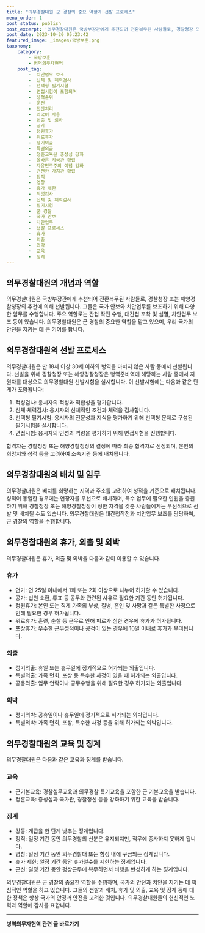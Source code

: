 ```yaml
---
title: "의무경찰대원 군 경찰의 중요 역할과 선발 프로세스"
menu_order: 1
post_status: publish
post_excerpt: '의무경찰대원은 국방부장관에게 추천되어 전환복무된 사람들로, 경찰청장 또는 해양경찰청장의 추천에 의해 선발됩니다. 그들은 국가 안보와 치안업무를 보조하기 위해 다양한 임무를 수행합니다. 주요 역할로는 간첩 작전 수행, 대간첩 포착 및 섬멸, 치안업무 보조 등이 있습니다. 의무경찰대원은 군 경찰의 중요한 역할을 맡고 있으며, 우리 국가의 안전을 지키는 데 큰 기여를 합니다.'
post_date: 2023-10-20 05:23:42
featured_image: _images/국방보훈.png
taxonomy:
    category:
        - 국방보훈
        - 병역의무자현역
    post_tag:
        -  치안업무 보조
        -  신체 및 체력검사
        -  선택형 필기시험
        -  면접시험이 포함되며
        -  성적순위
        -  운전
        -  전산처리
        -  외국어 사용
        -  외출 및 외박
        -  공가
        -  청원휴가
        -  위로휴가
        -  정기외출
        -  특별외출
        -  정훈교육은 충성심 강화
        -  올바른 시국관 확립
        -  자유민주주의 이념 강화
        -  건전한 가치관 확립
        -  정직
        -  영창
        -  휴가 제한
        -  적성검사
        -  신체 및 체력검사
        -  필기시험
        -  군 경찰
        -  국가 안보
        -  치안업무
        -  선발 프로세스
        -  휴가
        -  외출
        -  외박
        -  교육
        -  징계
---
```




## 의무경찰대원의 개념과 역할
의무경찰대원은 국방부장관에게 추천되어 전환복무된 사람들로, 경찰청장 또는 해양경찰청장의 추천에 의해 선발됩니다. 그들은 국가 안보와 치안업무를 보조하기 위해 다양한 임무를 수행합니다. 주요 역할로는 간첩 작전 수행, 대간첩 포착 및 섬멸, 치안업무 보조 등이 있습니다. 의무경찰대원은 군 경찰의 중요한 역할을 맡고 있으며, 우리 국가의 안전을 지키는 데 큰 기여를 합니다.

## 의무경찰대원의 선발 프로세스
의무경찰대원은 만 18세 이상 30세 이하의 병역을 마치지 않은 사람 중에서 선발됩니다. 선발을 위해 경찰청장 또는 해양경찰청장은 병역준비역에 해당하는 사람 중에서 지원자를 대상으로 의무경찰대원 선발시험을 실시합니다. 이 선발시험에는 다음과 같은 단계가 포함됩니다:

1. 적성검사: 응시자의 적성과 적합성을 평가합니다.
2. 신체·체력검사: 응시자의 신체적인 조건과 체력을 검사합니다.
3. 선택형 필기시험: 응시자의 전문성과 지식을 평가하기 위해 선택형 문제로 구성된 필기시험을 실시합니다.
4. 면접시험: 응시자의 인성과 역량을 평가하기 위해 면접시험을 진행합니다.

합격자는 경찰청장 또는 해양경찰청장의 결정에 따라 최종 합격자로 선정되며, 본인의 희망지와 성적 등을 고려하여 소속기관 등에 배치됩니다.

## 의무경찰대원의 배치 및 임무
의무경찰대원은 배치를 희망하는 지역과 주소를 고려하여 성적을 기준으로 배치됩니다. 성적이 동일한 경우에는 연장자를 우선으로 배치하며, 특수 업무에 필요한 인원을 충원하기 위해 경찰청장 또는 해양경찰청장이 정한 자격을 갖춘 사람들에게는 우선적으로 선발 및 배치될 수도 있습니다. 의무경찰대원은 대간첩작전과 치안업무 보조를 담당하며, 군 경찰의 역할을 수행합니다.

## 의무경찰대원의 휴가, 외출 및 외박
의무경찰대원은 휴가, 외출 및 외박을 다음과 같이 이용할 수 있습니다.

### 휴가
- 연가: 연 25일 이내에서 1회 또는 2회 이상으로 나누어 허가할 수 있습니다.
- 공가: 법원 소환, 투표 등 공무와 관련된 사유로 필요한 기간 동안 허가됩니다.
- 청원휴가: 본인 또는 직계 가족의 부상, 질병, 혼인 및 사망과 같은 특별한 사정으로 인해 필요한 경우 허가됩니다.
- 위로휴가: 훈련, 순찰 등 근무로 인해 피로가 심한 경우에 휴가가 허가됩니다.
- 포상휴가: 우수한 근무성적이나 공적이 있는 경우에 10일 이내로 휴가가 부여됩니다.

### 외출
- 정기외출: 휴일 또는 휴무일에 정기적으로 허가되는 외출입니다.
- 특별외출: 가족 면회, 포상 등 특수한 사정이 있을 때 허가되는 외출입니다.
- 공용외출: 업무 연락이나 공무수행을 위해 필요한 경우 허가되는 외출입니다.

### 외박
- 정기외박: 공휴일이나 휴무일에 정기적으로 허가되는 외박입니다.
- 특별외박: 가족 면회, 포상, 특수한 사정 등을 위해 허가되는 외박입니다.

## 의무경찰대원의 교육 및 징계
의무경찰대원은 다음과 같은 교육과 징계를 받습니다.

### 교육
- 군기본교육: 경찰실무교육과 의무경찰 특기교육을 포함한 군 기본교육을 받습니다.
- 정훈교육: 충성심과 국가관, 경찰정신 등을 강화하기 위한 교육을 받습니다.

### 징계
- 강등: 계급을 한 단계 낮추는 징계입니다.
- 정직: 일정 기간 동안 의무경찰의 신분은 유지되지만, 직무에 종사하지 못하게 됩니다.
- 영창: 일정 기간 동안 의무경찰대 또는 함정 내에 구금되는 징계입니다.
- 휴가 제한: 일정 기간 동안 휴가일수를 제한하는 징계입니다.
- 근신: 일정 기간 동안 평상근무에 복무하면서 비행을 반성하게 하는 징계입니다.

의무경찰대원은 군 경찰의 중요한 역할을 수행하며, 국가의 안전과 치안을 지키는 데 핵심적인 역할을 하고 있습니다. 그들의 선발과 배치, 휴가 및 외출, 교육 및 징계 등에 대한 정책은 항상 국가의 안정과 안전을 고려한 것입니다. 의무경찰대원들의 헌신적인 노력과 역할에 감사를 표합니다.
<!-- wp:separator -->
<hr class="wp-block-separator has-alpha-channel-opacity"/>
<!-- /wp:separator -->

<!-- wp:group {"backgroundColor":"base","layout":{"type":"constrained"}} -->
<div class="wp-block-group has-base-background-color has-background"><!-- wp:paragraph {"align":"center","fontSize":"medium"} -->
<p class="has-text-align-center has-large-font-size"><strong>병역의무자현역 관련 글 바로가기</strong></p>
<!-- /wp:paragraph -->


<!-- wp:latest-posts
{"categories":[{"id":9912,"count":19,"description":"","link":"https://uknowlaw.com/category/%eb%b3%91%ec%97%ad%ec%9d%98%eb%ac%b4%ec%9e%90%ed%98%84%ec%97%ad/","name":"병역의무자현역","slug":"병역의무자현역","taxonomy":"category","parent":0,"meta":[],"_links":{"self":[{"href":"https://uknowlaw.com/wp-json/wp/v2/categories/9912"}],"collection":[{"href":"https://uknowlaw.com/wp-json/wp/v2/categories"}],"about":[{"href":"https://uknowlaw.com/wp-json/wp/v2/taxonomies/category"}],"wp:post_type":[{"href":"https://uknowlaw.com/wp-json/wp/v2/posts?categories=9912"}],"curies":[{"name":"wp","href":"https://api.w.org/{rel}","templated":true}]}}],"postsToShow":100,"excerptLength":28,"postLayout":"grid","columns":2,"featuredImageAlign":"left","featuredImageSizeSlug":"large","fontSize":16px} /--></div>
<!-- /wp:group -->